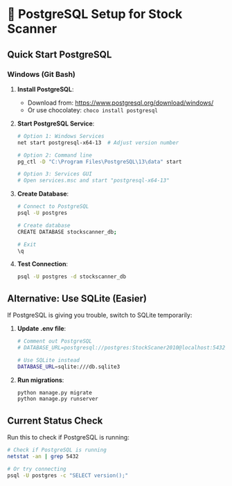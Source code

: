 # 🐘 PostgreSQL Setup for Stock Scanner

## Quick Start PostgreSQL

### Windows (Git Bash)

1. **Install PostgreSQL**:
   - Download from: https://www.postgresql.org/download/windows/
   - Or use chocolatey: `choco install postgresql`

2. **Start PostgreSQL Service**:
   ```bash
   # Option 1: Windows Services
   net start postgresql-x64-13  # Adjust version number
   
   # Option 2: Command line
   pg_ctl -D "C:\Program Files\PostgreSQL\13\data" start
   
   # Option 3: Services GUI
   # Open services.msc and start "postgresql-x64-13"
   ```

3. **Create Database**:
   ```bash
   # Connect to PostgreSQL
   psql -U postgres
   
   # Create database
   CREATE DATABASE stockscanner_db;
   
   # Exit
   \q
   ```

4. **Test Connection**:
   ```bash
   psql -U postgres -d stockscanner_db
   ```

## Alternative: Use SQLite (Easier)

If PostgreSQL is giving you trouble, switch to SQLite temporarily:

1. **Update .env file**:
   ```bash
   # Comment out PostgreSQL
   # DATABASE_URL=postgresql://postgres:StockScaner2010@localhost:5432/stockscanner_db
   
   # Use SQLite instead
   DATABASE_URL=sqlite:///db.sqlite3
   ```

2. **Run migrations**:
   ```bash
   python manage.py migrate
   python manage.py runserver
   ```

## Current Status Check

Run this to check if PostgreSQL is running:
```bash
# Check if PostgreSQL is running
netstat -an | grep 5432

# Or try connecting
psql -U postgres -c "SELECT version();"
```